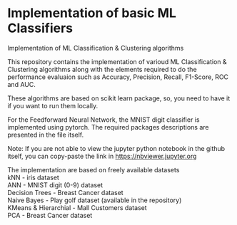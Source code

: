# Implementation of basic ML Classifiers
Implementation of ML Classification & Clustering algorithms

This repository contains the implementation of varioud ML Classification & Clustering algorithms along with the elements required to do the performance evaluaion such as Accuracy, Precision, Recall, F1-Score, ROC and AUC.

These algorithms are based on scikit learn package, so, you need to have it if you want to run them locally.

For the Feedforward Neural Network, the MNIST digit classifier is implemented using pytorch. The required packages descriptions are presented in the file itself.

Note: If you are not able to view the jupyter python notebook in the github itself, you can copy-paste the link in https://nbviewer.jupyter.org

The implementation are based on freely available datasets <br>
kNN - iris dataset <br>
ANN - MNIST digit (0-9) dataset <br>
Decision Trees - Breast Cancer dataset <br>
Naive Bayes - Play golf dataset (available in the repository) <br>
KMeans & Hierarchial - Mall Customers dataset <br>
PCA - Breast Cancer dataset <br>
